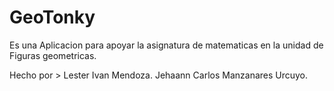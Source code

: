 
# GeoTonky
Es una Aplicacion para apoyar la asignatura de matematicas  en la unidad de Figuras geometricas.

Hecho por > Lester Ivan Mendoza.
          Jehaann Carlos Manzanares Urcuyo.
